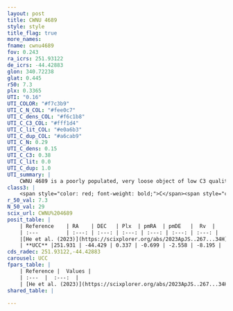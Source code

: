 ```yaml
---
layout: post
title: CWNU 4689
style: style
title_flag: true
more_names: 
fname: cwnu4689
fov: 0.243
ra_icrs: 251.93122
de_icrs: -44.42883
glon: 340.72238
glat: 0.445
r50: 7.3
plx: 0.3365
UTI: "0.16"
UTI_COLOR: "#f7c3b9"
UTI_C_N_COL: "#fee0c7"
UTI_C_dens_COL: "#f6c1b8"
UTI_C_C3_COL: "#fff1d4"
UTI_C_lit_COL: "#e0a6b3"
UTI_C_dup_COL: "#a6cab9"
UTI_C_N: 0.29
UTI_C_dens: 0.15
UTI_C_C3: 0.38
UTI_C_lit: 0.0
UTI_C_dup: 1.0
UTI_summary: |
    CWNU 4689 is a poorly populated, very loose object of low C3 quality. It was recently reported in the literature.
class3: |
    <span style="color: red; font-weight: bold;">C</span><span style="color: #FFC300; font-weight: bold;">B</span>
r_50_val: 7.3
N_50_val: 29
scix_url: CWNU%204689
posit_table: |
    | Reference    | RA    | DEC   | Plx  | pmRA  | pmDE   |  Rv  |
    | :---         | :---: | :---: | :---: | :---: | :---: | :---: |
    |[He et al. (2023)](https://scixplorer.org/abs/2023ApJS..267...34H) | 251.954 | -44.389 | 0.347 | -0.692 | -2.553 | -26.7 |
    | **UCC** |251.931 | -44.429 | 0.337 | -0.699 | -2.558 | -8.195 | 
cds_radec: 251.93122,-44.42883
carousel: UCC
fpars_table: |
    | Reference |  Values |
    | :---  |  :---:  |
    | [He et al. (2023)](https://scixplorer.org/abs/2023ApJS..267...34H) | `A0=3.05, m-M=12.05, logA=8.0` |
shared_table: |
    
---
```

